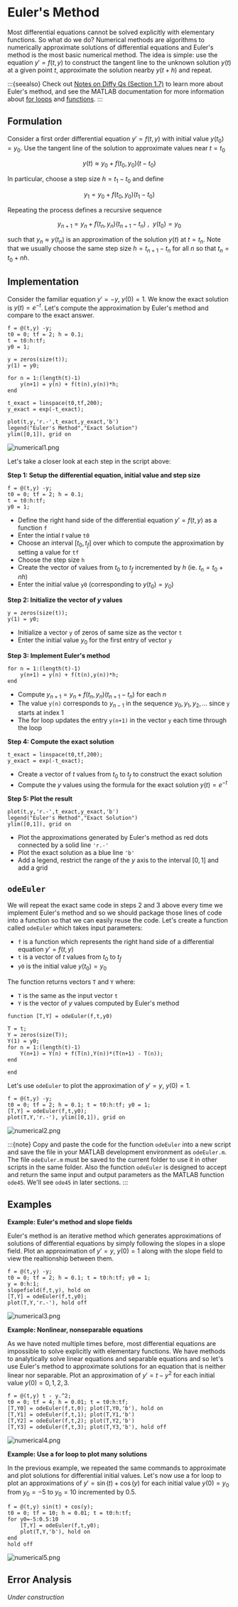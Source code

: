 # Euler's Method

Most differential equations cannot be solved explicitly with elementary functions. So what do we do? Numerical methods are algorithms to numerically approximate solutions of differential equations and Euler's method is the most basic numerical method. The idea is simple: use the equation $y' = f(t,y)$ to construct the tangent line to the unknown solution $y(t)$ at a given point $t$, approximate the solution nearby $y(t+h)$ and repeat.

:::{seealso}
Check out [Notes on Diffy Qs (Section 1.7)](https://www.jirka.org/diffyqs/html/numer_section.html) to learn more about Euler's method, and see the MATLAB documentation for more information about [for loops](https://www.mathworks.com/help/matlab/ref/for.html) and [functions](https://www.mathworks.com/help/matlab/ref/function.html).
:::

## Formulation

Consider a first order differential equation $y' = f(t,y)$ with initial value $y(t_0) = y_0$. Use the tangent line of the solution to approximate values near $t = t_0$

$$
y(t) \approx y_0 + f(t_0,y_0)(t - t_0)
$$

In particular, choose a step size $h = t_1 - t_0$ and define

$$
y_1 = y_0 + f(t_0,y_0)(t_1 - t_0)
$$

Repeating the process defines a recursive sequence

$$
y_{n+1} = y_n + f(t_n,y_n)(t_{n+1} - t_n) \ , \ \ y(t_0) = y_0
$$

such that $y_n \approx y(t_n)$ is an approximation of the solution $y(t)$ at $t=t_n$. Note that we usually choose the same step size $h = t_{n+1} - t_n$ for all $n$ so that $t_n = t_0 + nh$.

## Implementation

Consider the familiar equation $y' = -y$, $y(0) = 1$. We know the exact solution is $y(t) = e^{-t}$. Let's compute the approximation by Euler's method and compare to the exact answer.

```none
f = @(t,y) -y;
t0 = 0; tf = 2; h = 0.1;
t = t0:h:tf;
y0 = 1;

y = zeros(size(t));
y(1) = y0;

for n = 1:(length(t)-1)
    y(n+1) = y(n) + f(t(n),y(n))*h;
end

t_exact = linspace(t0,tf,200);
y_exact = exp(-t_exact);

plot(t,y,'r.-',t_exact,y_exact,'b')
legend("Euler's Method","Exact Solution")
ylim([0,1]), grid on
```

![numerical1.png](numerical1.png)

Let's take a closer look at each step in the script above:

**Step 1: Setup the differential equation, initial value and step size**

```none
f = @(t,y) -y;
t0 = 0; tf = 2; h = 0.1;
t = t0:h:tf;
y0 = 1;
```

* Define the right hand side of the differential equation $y' = f(t,y)$ as a function `f`
* Enter the intial $t$ value `t0`
* Choose an interval $[t_0,t_f]$ over which to compute the approximation by setting a value for `tf`
* Choose the step size `h`
* Create the vector of values from $t_0$ to $t_f$ incremented by $h$ (ie. $t_n = t_0 + nh$)
* Enter the initial value `y0` (corresponding to $y(t_0) = y_0$)

**Step 2: Initialize the vector of $y$ values**

```none
y = zeros(size(t));
y(1) = y0;
```

* Initialize a vector `y` of zeros of same size as the vector `t`
* Enter the initial value $y_0$ for the first entry of vector `y`

**Step 3: Implement Euler's method**

```none
for n = 1:(length(t)-1)
    y(n+1) = y(n) + f(t(n),y(n))*h;
end
```

* Compute $y_{n+1} = y_n + f(t_n,y_n)(t_{n+1} - t_n)$ for each $n$
* The value `y(n)` corresponds to $y_{n-1}$ in the sequence $y_0,y_1,y_2,\dots$ since `y` starts at index 1
* The for loop updates the entry `y(n+1)` in the vector `y` each time through the loop

**Step 4: Compute the exact solution**

```none
t_exact = linspace(t0,tf,200);
y_exact = exp(-t_exact);
```

* Create a vector of $t$ values from $t_0$ to $t_f$ to construct the exact solution
* Compute the $y$ values using the formula for the exact solution $y(t) = e^{-t}$

**Step 5: Plot the result**

```none
plot(t,y,'r.-',t_exact,y_exact,'b')
legend("Euler's Method","Exact Solution")
ylim([0,1]), grid on
```

* Plot the approximations generated by Euler's method as red dots connected by a solid line `'r.-'`
* Plot the exact solution as a blue line `'b'`
* Add a legend, restrict the range of the $y$ axis to the interval $[0,1]$ and add a grid

## `odeEuler`

We will repeat the exact same code in steps 2 and 3 above every time we implement Euler's method and so we should package those lines of code into a function so that we can easily reuse the code. Let's create a function called `odeEuler` which takes input parameters:

* `f` is a function which represents the right hand side of a differential equation $y' = f(t,y)$
* `t` is a vector of $t$ values from $t_0$ to $t_f$
* `y0` is the initial value $y(t_0) = y_0$

The function returns vectors `T` and `Y` where:

* `T` is the same as the input vector `t`
* `Y` is the vector of $y$ values computed by Euler's method

```none
function [T,Y] = odeEuler(f,t,y0)

T = t;
Y = zeros(size(T));
Y(1) = y0;
for n = 1:(length(t)-1)
    Y(n+1) = Y(n) + f(T(n),Y(n))*(T(n+1) - T(n));
end

end
```

Let's use `odeEuler` to plot the approximation of $y' = y$, $y(0)=1$.

```none
f = @(t,y) -y;
t0 = 0; tf = 2; h = 0.1; t = t0:h:tf; y0 = 1;
[T,Y] = odeEuler(f,t,y0);
plot(T,Y,'r.-'), ylim([0,1]), grid on
```

![numerical2.png](numerical2.png)

:::{note}
Copy and paste the code for the function `odeEuler` into a new script and save the file in your MATLAB development environment as `odeEuler.m`. The file `odeEuler.m` must be saved to the current folder to use it in other scripts in the same folder. Also the function `odeEuler` is designed to accept and return the same input and output parameters as the MATLAB function `ode45`. We'll see `ode45` in later sections.
:::

## Examples

**Example: Euler's method and slope fields**

Euler's method is an iterative method which generates approximations of solutions of differential equations by simply following the slopes in a slope field. Plot an approximation of $y' = y$, $y(0) = 1$ along with the slope field to view the realtionship between them.

```none
f = @(t,y) -y;
t0 = 0; tf = 2; h = 0.1; t = t0:h:tf; y0 = 1;
y = 0:h:1;
slopefield(f,t,y), hold on
[T,Y] = odeEuler(f,t,y0);
plot(T,Y,'r.-'), hold off
```

![numerical3.png](numerical3.png)

**Example: Nonlinear, nonseparable equations**

As we have noted multiple times before, most differential equations are impossible to solve explicitly with elementary functions. We have methods to analytically solve linear equations and separable equations and so let's use Euler's method to approximate solutions for an equation that is neither linear nor separable. Plot an approximation of $y' = t - y^2$ for each initial value $y(0)=0,1,2,3$.

```none
f = @(t,y) t - y.^2;
t0 = 0; tf = 4; h = 0.01; t = t0:h:tf;
[T,Y0] = odeEuler(f,t,0); plot(T,Y0,'b'), hold on
[T,Y1] = odeEuler(f,t,1); plot(T,Y1,'b')
[T,Y2] = odeEuler(f,t,2); plot(T,Y2,'b')
[T,Y3] = odeEuler(f,t,3); plot(T,Y3,'b'), hold off
```

![numerical4.png](numerical4.png)

**Example: Use a for loop to plot many solutions**

In the previous example, we repeated the same commands to approximate and plot solutions for differential initial values. Let's now use a for loop to plot an approximations of $y' = \sin(t) + \cos(y)$ for each initial value $y(0) = y_0$ from $y_0 = -5$ to $y_0 = 10$ incremented by $0.5$.

```none
f = @(t,y) sin(t) + cos(y);
t0 = 0; tf = 10; h = 0.01; t = t0:h:tf;
for y0=-5:0.5:10
    [T,Y] = odeEuler(f,t,y0);
    plot(T,Y,'b'), hold on
end
hold off
```

![numerical5.png](numerical5.png)

## Error Analysis

*Under construction*